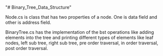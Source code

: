 "# Binary_Tree_Data_Structure" 


Node.cs is class that has two properties of a node. One is data field and other is address field.

BinaryTree.cs has the implementation of the bst operations like adding elements into the tree and printing different types of elements like
leaf nodes, 
left sub tree, 
right sub tree, 
pre order traversal, 
in order traversal,
post order traversal.


